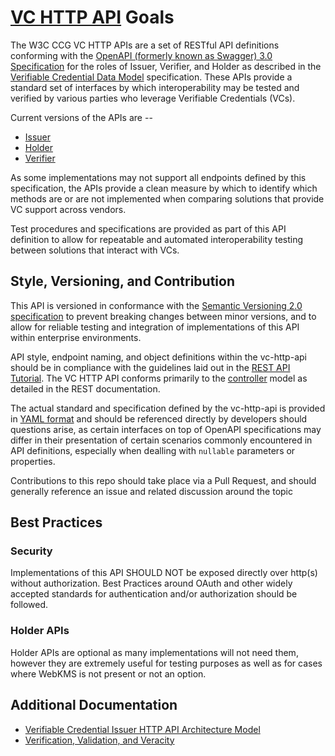 # [VC HTTP API](https://github.com/w3c-ccg/vc-http-api/) Goals

The W3C CCG VC HTTP APIs are a set of RESTful API definitions conforming with the [OpenAPI (formerly known as Swagger) 3.0 Specification](https://swagger.io/specification/) for the roles of Issuer, Verifier, and Holder as described in the [Verifiable Credential Data Model](https://www.w3.org/TR/vc-data-model/) specification.  These APIs provide a standard set of interfaces by which interoperability may be tested and verified by various parties who leverage Verifiable Credentials (VCs).

Current versions of the APIs are --
* [Issuer](https://w3c-ccg.github.io/vc-http-api/issuer.html)
* [Holder](https://w3c-ccg.github.io/vc-http-api/holder.html)
* [Verifier](https://w3c-ccg.github.io/vc-http-api/verifier.html)


As some implementations may not support all endpoints defined by this specification, the APIs provide a clean measure by which to identify which methods are or are not implemented when comparing solutions that provide VC support across vendors.

Test procedures and specifications are provided as part of this API definition to allow for repeatable and automated interoperability testing between solutions that interact with VCs.

## Style, Versioning, and Contribution
This API is versioned in conformance with the [Semantic Versioning 2.0 specification](https://semver.org/) to prevent breaking changes between minor versions, and to allow for reliable testing and integration of implementations of this API within enterprise environments.

API style, endpoint naming, and object definitions within the vc-http-api should be in compliance with the guidelines laid out in the [REST API Tutorial](https://restfulapi.net/).  The VC HTTP API conforms primarily to the [controller](https://restfulapi.net/resource-naming/) model as detailed in the REST documentation.

The actual standard and specification defined by the vc-http-api is provided in [YAML format](./vc-http-api.yml) and should be referenced directly by developers should questions arise, as certain interfaces on top of OpenAPI specifications may differ in their presentation of certain scenarios commonly encountered in API definitions, especially when dealling with `nullable` parameters or properties.

Contributions to this repo should take place via a Pull Request, and should generally reference an issue and related discussion around the topic 

## Best Practices

### Security

Implementations of this API SHOULD NOT be exposed directly over http(s) without authorization.  Best Practices around OAuth and other widely accepted standards for authentication and/or authorization should be followed.

### Holder APIs 

Holder APIs are optional as many implementations will not need them, however they are extremely useful for testing purposes as well as for cases where WebKMS is not present or not an option.

## Additional Documentation

- [Verifiable Credential Issuer HTTP API Architecture Model](architecture.md)
- [Verification, Validation, and Veracity](verification.md)
